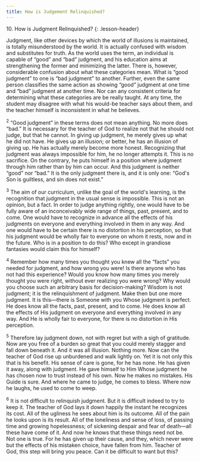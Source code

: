 ```yaml
---
title: How is Judgement Relinquished?
---
```


10\. How is Judgment Relinquished?
{: .lesson-header}

Judgment, like other devices by which the world of illusions is
maintained, is totally misunderstood by the world. It is actually
confused with wisdom and substitutes for truth. As the world uses the
term, an individual is capable of “good” and “bad” judgment, and his
education aims at strengthening the former and minimizing the latter.
There is, however, considerable confusion about what these categories
mean. What is “good judgment” to one is “bad judgment” to another.
Further, even the same person classifies the same action as showing
“good” judgment at one time and “bad” judgment at another time. Nor can
any consistent criteria for determining what these categories are be
really taught. At any time, the student may disagree with what his
would-be teacher says about them, and the teacher himself is
inconsistent in what he believes.

<sup>2</sup> “Good judgment” in these terms does not mean anything. No
more does “bad.” It is necessary for the teacher of God to realize not
that he should not judge, but that he cannot. In giving up judgment, he
merely gives up what he did not have. He gives up an illusion; or
better, he has an illusion of giving up. He has actually merely become
more honest. Recognizing that judgment was always impossible for him, he
no longer attempts it. This is no sacrifice. On the contrary, he puts
himself in a position where judgment through him rather than by him can
occur. And this judgment is neither “good” nor “bad.” It is the only
judgment there is, and it is only one: “God's Son is guiltless, and sin
does not exist.”

<sup>3</sup> The aim of our curriculum, unlike the goal of the world's
learning, is the recognition that judgment in the usual sense is
impossible. This is not an opinion, but a fact. In order to judge
anything rightly, one would have to be fully aware of an inconceivably
wide range of things, past, present, and to come. One would have to
recognize in advance all the effects of his judgments on everyone and
everything involved in them in any way. And one would have to be certain
there is no distortion in his perception, so that his judgment would be
wholly fair to everyone on whom it rests, now and in the future. Who is
in a position to do this? Who except in grandiose fantasies would claim
this for himself?

<sup>4</sup> Remember how many times you thought you knew all the
“facts” you needed for judgment, and how wrong you were! Is there anyone
who has not had this experience? Would you know how many times you
merely thought you were right, without ever realizing you were wrong?
Why would you choose such an arbitrary basis for decision-making? Wisdom
is not judgment; it is the relinquishment of judgment. Make then but one
more judgment. It is this—there is Someone with you Whose judgment is
perfect. He does know all the facts, past, present, and to come. He does
know all the effects of His judgment on everyone and everything involved
in any way. And He is wholly fair to everyone, for there is no
distortion in His perception.

<sup>5</sup> Therefore lay judgment down, not with regret but with a
sigh of gratitude. Now are you free of a burden so great that you could
merely stagger and fall down beneath it. And it was all illusion.
Nothing more. Now can the teacher of God rise up unburdened and walk
lightly on. Yet it is not only this that is his benefit. His sense of
care is gone, for he has none. He has given it away, along with
judgment. He gave himself to Him Whose judgment he has chosen now to
trust instead of his own. Now he makes no mistakes. His Guide is sure.
And where he came to judge, he comes to bless. Where now he laughs, he
used to come to weep.

<sup>6</sup> It is not difficult to relinquish judgment. But it is
difficult indeed to try to keep it. The teacher of God lays it down
happily the instant he recognizes its cost. All of the ugliness he sees
about him is its outcome. All of the pain he looks upon is its result.
All of the loneliness and sense of loss, of passing time and growing
hopelessness; of sickening despair and fear of death—all these have come
of it. And now he knows that these things need not be. Not one is true.
For he has given up their cause, and they, which never were but the
effects of his mistaken choice, have fallen from him. Teacher of God,
this step will bring you peace. Can it be difficult to want but this?

